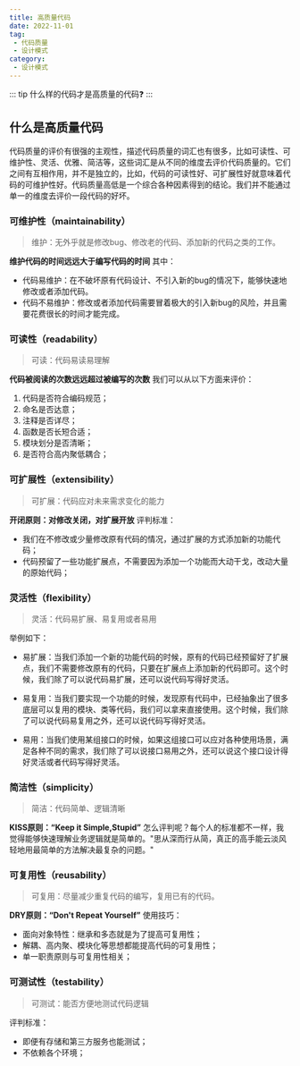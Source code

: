 ```yaml
---
title: 高质量代码
date: 2022-11-01
tag:
 - 代码质量
 - 设计模式
category:
 - 设计模式
---
```


::: tip
什么样的代码才是高质量的代码:question:
:::

<!-- more -->

## 什么是高质量代码

代码质量的评价有很强的主观性，描述代码质量的词汇也有很多，比如可读性、可维护性、灵活、优雅、简洁等，这些词汇是从不同的维度去评价代码质量的。它们之间有互相作用，并不是独立的，比如，代码的可读性好、可扩展性好就意味着代码的可维护性好。代码质量高低是一个综合各种因素得到的结论。我们并不能通过单一的维度去评价一段代码的好坏。

### 可维护性（maintainability）

> 维护：无外乎就是修改bug、修改老的代码、添加新的代码之类的工作。

**维护代码的时间远远大于编写代码的时间**
其中：

- 代码易维护：在不破坏原有代码设计、不引入新的bug的情况下，能够快速地修改或者添加代码。
- 代码不易维护：修改或者添加代码需要冒着极大的引入新bug的风险，并且需要花费很长的时间才能完成。

### 可读性（readability）

> 可读：代码易读易理解

**代码被阅读的次数远远超过被编写的次数**
我们可以从以下方面来评价：

1. 代码是否符合编码规范；
2. 命名是否达意；
3. 注释是否详尽；
4. 函数是否长短合适；
5. 模块划分是否清晰；
6. 是否符合高内聚低耦合；

### 可扩展性（extensibility）

> 可扩展：代码应对未来需求变化的能力

**开闭原则：对修改关闭，对扩展开放**
评判标准：

- 我们在不修改或少量修改原有代码的情况，通过扩展的方式添加新的功能代码；
- 代码预留了一些功能扩展点，不需要因为添加一个功能而大动干戈，改动大量的原始代码；

### 灵活性（flexibility）

> 灵活：代码易扩展、易复用或者易用

举例如下：

- 易扩展：当我们添加一个新的功能代码的时候，原有的代码已经预留好了扩展点，我们不需要修改原有的代码，只要在扩展点上添加新的代码即可。这个时候，我们除了可以说代码易扩展，还可以说代码写得好灵活。

- 易复用：当我们要实现一个功能的时候，发现原有代码中，已经抽象出了很多底层可以复用的模块、类等代码，我们可以拿来直接使用。这个时候，我们除了可以说代码易复用之外，还可以说代码写得好灵活。

- 易用：当我们使用某组接口的时候，如果这组接口可以应对各种使用场景，满足各种不同的需求，我们除了可以说接口易用之外，还可以说这个接口设计得好灵活或者代码写得好灵活。

### 简洁性（simplicity）

> 简洁：代码简单、逻辑清晰

**KISS原则：“Keep it Simple,Stupid”**
怎么评判呢？每个人的标准都不一样，我觉得能够快速理解业务逻辑就是简单的。"思从深而行从简，真正的高手能云淡风轻地用最简单的方法解决最复杂的问题。"

### 可复用性（reusability）

> 可复用：尽量减少重复代码的编写，复用已有的代码。

**DRY原则：“Don't Repeat Yourself”**
使用技巧：

- 面向对象特性：继承和多态就是为了提高可复用性；
- 解耦、高内聚、模块化等思想都能提高代码的可复用性；
- 单一职责原则与可复用性相关；

### 可测试性（testability）

> 可测试：能否方便地测试代码逻辑

评判标准：

- 即便有存储和第三方服务也能测试；
- 不依赖各个环境；

